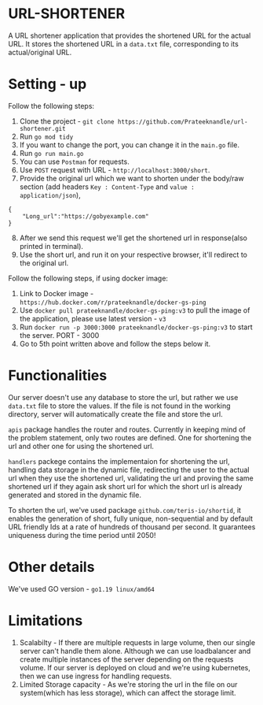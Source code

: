 # URL-SHORTENER

A URL shortener application that provides the shortened URL for the actual URL. It stores the shortened URL in a `data.txt` file, corresponding to its actual/original URL. 

# Setting - up

Follow the following steps: 

1. Clone the project - `git clone https://github.com/Prateeknandle/url-shortener.git`
2. Run `go mod tidy`
3. If you want to change the port, you can change it in the `main.go` file.
4. Run `go run main.go`
5. You can use `Postman` for requests.
6. Use `POST` request with URL - `http://localhost:3000/short`.
7. Provide the original url which we want to shorten under the body/raw section (add headers `Key : Content-Type` and `value : application/json`),
```
{
    "Long_url":"https://gobyexample.com"
}
```
8. After we send this request we'll get the shortened url in response(also printed in terminal).
9. Use the short url, and run it on your respective browser, it'll redirect to the original url.

Follow the following steps, if using docker image:
 
1. Link to Docker image - `https://hub.docker.com/r/prateeknandle/docker-gs-ping`
2. Use `docker pull prateeknandle/docker-gs-ping:v3` to pull the image of the application, please use latest version - `v3`
3. Run `docker run -p 3000:3000 prateeknandle/docker-gs-ping:v3` to start the server. PORT - 3000
4. Go to 5th point written above and follow the steps below it.

# Functionalities

Our server doesn't use any database to store the url, but rather we use `data.txt` file to store the values. If the file is not found in the working directory, server will automatically create the file and store the url. 

`apis` package handles the router and routes. Currently in keeping mind of the problem statement, only two routes are defined. One for shortening the url and other one for using the shortened url.

`handlers` packege contains the implementaion for shortening the url, handling data storage in the dynamic file, redirecting the user to the actual url when they use the shortened url, validating the url and proving the same shortened url if they again ask short url for which the short url is already generated and stored in the dynamic file.

To shorten the url, we've used package `github.com/teris-io/shortid`, it enables the generation of short, fully unique, non-sequential and by default URL friendly Ids at a rate of hundreds of thousand per second. It guarantees uniqueness during the time period until 2050!

# Other details

We've used GO version - `go1.19 linux/amd64`

# Limitations

1. Scalabilty - If there are multiple requests in large volume, then our single server can't handle them alone. Although we can use loadbalancer and create multiple instances of the server depending on the requests volume. If our server is deployed on cloud and we're using kubernetes, then we can use ingress for handling requests.
2. Limited Storage capacity - As we're storing the url in the file on our system(which has less storage), which can affect the storage limit.
